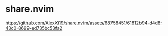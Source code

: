 # share.nvim




https://github.com/AlexXi19/share.nvim/assets/68758451/61812b94-d4d8-43c0-8699-ed735bc53fa2

